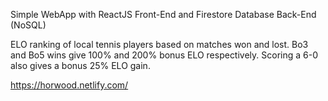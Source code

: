 Simple WebApp with ReactJS Front-End and Firestore Database Back-End (NoSQL)

ELO ranking of local tennis players based on matches won and lost. Bo3 and Bo5 wins give 100% and 200% bonus ELO respectively. Scoring a 6-0 also gives a bonus 25% ELO gain.

https://horwood.netlify.com/
